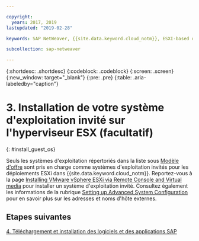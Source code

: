```yaml
---

copyright:
  years: 2017, 2019
lastupdated: "2019-02-28"

keywords: SAP NetWeaver, {{site.data.keyword.cloud_notm}}, ESXI-based deployments, SAP Certified

subcollection: sap-netweaver

---
```


{:shortdesc: .shortdesc}
{:codeblock: .codeblock}
{:screen: .screen}
{:new_window: target="_blank"}
{:pre: .pre}
{:table: .aria-labeledby="caption"}

# 3. Installation de votre système d'exploitation invité sur l'hyperviseur ESX (facultatif)
{: #install_guest_os}

Seuls les systèmes d'exploitation répertoriés dans la liste sous [Modèle d'offre](/docs/infrastructure/sap-netweaver?topic=sap-netweaver-offer_model#offer_model) sont pris en charge comme systèmes d'exploitation invités pour les déploiements ESXi dans {{site.data.keyword.cloud_notm}}. Reportez-vous à la page [Installing VMware vSphere ESXi via Remote Console and Virtual media](/docs/infrastructure/vmware?topic=VMware-installing-vmware-vsphere-esxi-via-remote-console-and-virtual-media#installing-vmware-vsphere-esxi-via-remote-console-and-virtual-media) pour installer un système d'exploitation invité. Consultez également les informations de la rubrique [Setting up Advanced System Configuration](/docs/infrastructure/sap-netweaver?topic=sap-netweaver-adv_config#adv_config) pour en savoir plus sur les adresses et noms d'hôte externes.

## Etapes suivantes

  [4. Téléchargement et installation des logiciels et des applications SAP](/docs/infrastructure/sap-netweaver?topic=sap-netweaver-install_sap#install_sap)
